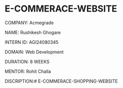 # E-COMMERACE-WEBSITE
COMPANY: Acmegrade

NAME: Rushikesh Ghogare

INTERN ID: AGI24080345

DOMAIN:  Web Development

DURATION: 8 WEEKS

MENTOR: Rohit Challa


DISCRIPTION:#  E-COMMERACE-SHOPPING-WEBSITE


